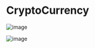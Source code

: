 # CryptoCurrency


![image](https://user-images.githubusercontent.com/27563731/148138507-8721ab3e-c802-411f-9f63-d5d6b048c09c.png)


![image](https://user-images.githubusercontent.com/27563731/148138538-7a3ca069-bdd3-4e0d-850e-339ceb4afacf.png)


